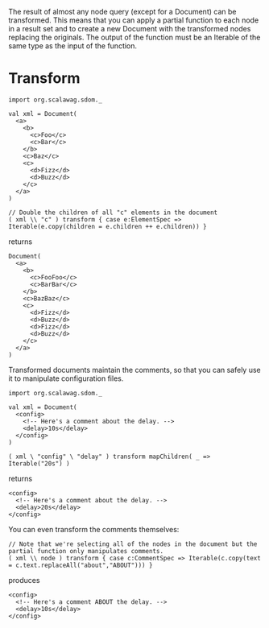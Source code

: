 The result of almost any node query (except for a Document) can be transformed.  This means that you can apply a partial function to each node in a result set and to create a new Document with the transformed nodes replacing the originals.  The output of the function must be an Iterable of the same type as the input of the function.

# Transform

    import org.scalawag.sdom._

    val xml = Document(
      <a>
        <b>
          <c>Foo</c>
          <c>Bar</c>
        </b>
        <c>Baz</c>
        <c>
          <d>Fizz</d>
          <d>Buzz</d>
        </c>
      </a>
    )

    // Double the children of all "c" elements in the document
    ( xml \\ "c" ) transform { case e:ElementSpec => Iterable(e.copy(children = e.children ++ e.children)) }

returns

    Document(
      <a>
        <b>
          <c>FooFoo</c>
          <c>BarBar</c>
        </b>
        <c>BazBaz</c>
        <c>
          <d>Fizz</d>
          <d>Buzz</d>
          <d>Fizz</d>
          <d>Buzz</d>
        </c>
      </a>
    )

Transformed documents maintain the comments, so that you can safely use it to manipulate configuration files.

    import org.scalawag.sdom._

    val xml = Document(
      <config>
        <!-- Here's a comment about the delay. -->
        <delay>10s</delay>
      </config>
    )

    ( xml \ "config" \ "delay" ) transform mapChildren( _ => Iterable("20s") )

returns

    <config>
      <!-- Here's a comment about the delay. -->
      <delay>20s</delay>
    </config>

You can even transform the comments themselves:

    // Note that we're selecting all of the nodes in the document but the partial function only manipulates comments.
    ( xml \\ node ) transform { case c:CommentSpec => Iterable(c.copy(text = c.text.replaceAll("about","ABOUT"))) }

produces

    <config>
      <!-- Here's a comment ABOUT the delay. -->
      <delay>10s</delay>
    </config>
